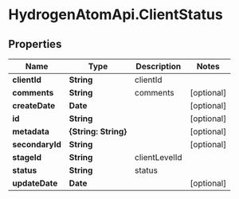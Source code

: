 # HydrogenAtomApi.ClientStatus

## Properties
Name | Type | Description | Notes
------------ | ------------- | ------------- | -------------
**clientId** | **String** | clientId | 
**comments** | **String** | comments | [optional] 
**createDate** | **Date** |  | [optional] 
**id** | **String** |  | [optional] 
**metadata** | **{String: String}** |  | [optional] 
**secondaryId** | **String** |  | [optional] 
**stageId** | **String** | clientLevelId | 
**status** | **String** | status | 
**updateDate** | **Date** |  | [optional] 


